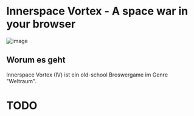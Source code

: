 # Innerspace Vortex - A space war in your browser

![image](https://github.com/MHasenmaier/Innerspace-Vortex/assets/25233028/e2f7c922-7bfa-4a24-b7ca-f64bf8ce5804)

## Worum es geht

Innerspace Vortex (IV) ist ein old-school Broswergame im Genre "Weltraum".  


# TODO 